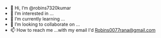- 👋 Hi, I’m @robins7320kumar
- 👀 I’m interested in ...
- 🌱 I’m currently learning ...
- 💞️ I’m looking to collaborate on ...
- 📫 How to reach me ...with my email I'd Robins0077rana@gmail.com

<!---
robins7320kumar/robins7320kumar is a ✨ special ✨ repository because its `README.md` (this file) appears on your GitHub profile.
You can click the Preview link to take a look at your changes.
--->
